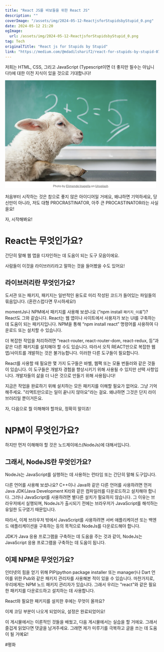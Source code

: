 ```yaml
---
title: "React JS를 바보들을 위한 React JS"
description: ""
coverImage: "/assets/img/2024-05-12-ReactjsforStupidsbyStupid_0.png"
date: 2024-05-12 21:20
ogImage: 
  url: /assets/img/2024-05-12-ReactjsforStupidsbyStupid_0.png
tag: Tech
originalTitle: "React js for Stupids by Stupid"
link: "https://medium.com/@mdadilsharif2/react-for-stupids-by-stupid-075269c9c900"
---
```



저희는 HTML, CSS, 그리고 JavaScript (Typescript이면 더 좋지만 필수는 아닙니다!)에 대한 이전 지식이 있을 것으로 기대합니다!

![ReactjsforStupidsbyStupid_0.png](/assets/img/2024-05-12-ReactjsforStupidsbyStupid_0.png)

처음부터 시작하는 것은 참으로 좋지 않은 아이디어일 거에요, 왜냐하면 기억하세요, 당신만이 아니라, 저도 대형 PROCRASTINATOR, 아주 큰 PROCASTINATOR라는 사실을요!

자, 시작해봐요!



# React는 무엇인가요?

간단히 말해 웹 앱을 디자인하는 데 도움이 되는 도구 모음이에요.

사람들이 이것을 라이브러리라고 말하는 것을 들어봤을 수도 있어요!

## 라이브러리란 무엇인가요?



도서관 또는 패키지, 패키지는 일반적인 용도로 미리 작성된 코드가 들어있는 파일들의 묶음입니다. (혼란스럽다면 무시하세요!)

momentJs나 NPM에서 패키지를 사용해 보셨나요 (“npm install `패키지_이름`”)? React도 그와 같습니다. React는 웹 앱이나 사이트에서 사용자가 보는 UI를 구축하는 데 도움이 되는 패키지입니다. NPM을 통해 “npm install react” 명령어를 사용하여 다운로드 또는 설치할 수 있습니다.

더 복잡한 작업을 처리하려면 “react-router, react-router-dom, react-redux, 등”과 같은 다른 패키지를 설치해야 할 수도 있습니다. 따라서 오직 REACT만으로 복잡한 웹 앱/사이트를 개발하는 것은 불가능합니다. 이러한 다른 도구들이 필요합니다.

React를 사용할 때 필요한 몇 가지 도구들은 바벨, 웹팩 또는 모듈 번들러와 같은 것들이 있습니다. 이 도구들은 개발자 경험을 향상시키기 위해 사용될 수 있지만 선택 사항입니다. 개발자들의 삶을 더 나은 것으로 만들기 위해 사용됩니다!



지금은 작업을 완료하기 위해 설치하는 모든 패키지를 이해할 필요가 없어요. 그냥 기억해주세요. "리액트만으로는 일이 끝나지 않아요"라는 걸요. 왜냐하면 그것은 단지 라이브러리일 뿐이거든요.

자, 다음으로 뭘 이해해야 할까요, 정확히 말이죠!

# NPM이 무엇인가요?

하지만 먼저 이해해야 할 것은 노드제이에스(NodeJs)에 대해서입니다.



## 그래서, NodeJS란 무엇인가요?

NodeJs는 JavaScript를 실행하는 데 사용하는 런타임 또는 간단히 말해 도구입니다.

다른 언어를 사용해 보셨나요? C++이나 Java와 같은 다른 언어를 사용하려면 먼저 Java JDK(Java Development Kit)와 같은 컴파일러를 다운로드하고 설치해야 합니다. 그러나 JavaScript를 사용하려면 별다른 설치가 필요하지 않습니다. 그 이유는 브라우저에서 실행되며, NodeJs가 출시되기 전에는 브라우저가 JavaScript를 해석하는 유일한 도구였기 때문입니다.

따라서, 이제 브라우저 밖에서 JavaScript를 사용하려면 서버 애플리케이션 또는 백엔드 애플리케이션을 구축하는 등의 목적으로 NodeJs를 다운로드해야 합니다.



JDK가 Java 응용 프로그램을 구축하는 데 도움을 주는 것과 같이, NodeJs는 JavaScript 응용 프로그램을 구축하는 데 도움이 됩니다.

## 이제 NPM은 무엇인가요?

인터넷의 힘을 얻기 위해 PIP(python package installer 또는 manager)나 Dart 언어를 위한 Pub와 같은 패키지 관리자를 사용해본 적이 있을 수 있습니다. 마찬가지로, 우리에게는 NPM 노드 패키지 관리자가 있습니다. 그래서 우리는 "react"와 같은 필요한 패키지를 다운로드하고 설치하는 데 사용합니다.

React와 필요한 패키지를 설치한 후에는 무엇이 올까요?



이제 코딩 부분이 나오게 되었어요, 설정은 완료되었어요!

이 게시물에서는 이론적인 것들을 배웠고, 다음 게시물에서는 실습을 할 거에요. 그래서 즐겁게 읽었다면 댓글을 남겨주세요. 그래면 제가 미루기를 극복하고 글을 쓰는 데 도움이 될 거예요!

#평화